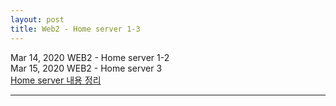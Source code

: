 ```yaml
---
layout: post
title: Web2 - Home server 1-3
---
```


Mar 14, 2020    WEB2 - Home server 1-2  
Mar 15, 2020    WEB2 - Home server 3  
[Home server 내용 정리](https://eunzihong.github.io/html-css/homeserver.html)  

----


